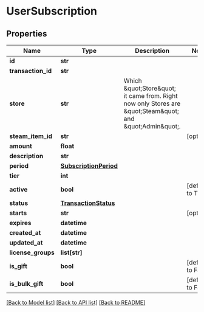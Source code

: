 # UserSubscription



## Properties
Name | Type | Description | Notes
------------ | ------------- | ------------- | -------------
**id** | **str** |  | 
**transaction_id** | **str** |  | 
**store** | **str** | Which \&quot;Store\&quot; it came from. Right now only Stores are \&quot;Steam\&quot; and \&quot;Admin\&quot;. | 
**steam_item_id** | **str** |  | [optional] 
**amount** | **float** |  | 
**description** | **str** |  | 
**period** | [**SubscriptionPeriod**](SubscriptionPeriod.md) |  | 
**tier** | **int** |  | 
**active** | **bool** |  | [default to True]
**status** | [**TransactionStatus**](TransactionStatus.md) |  | 
**starts** | **str** |  | [optional] 
**expires** | **datetime** |  | 
**created_at** | **datetime** |  | 
**updated_at** | **datetime** |  | 
**license_groups** | **list[str]** |  | 
**is_gift** | **bool** |  | [default to False]
**is_bulk_gift** | **bool** |  | [default to False]

[[Back to Model list]](../README.md#documentation-for-models) [[Back to API list]](../README.md#documentation-for-api-endpoints) [[Back to README]](../README.md)


